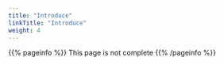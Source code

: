 ```yaml
---
title: "Introduce"
linkTitle: "Introduce"
weight: 4
---
```


{{% pageinfo %}}
This page is not complete
{{% /pageinfo %}}


